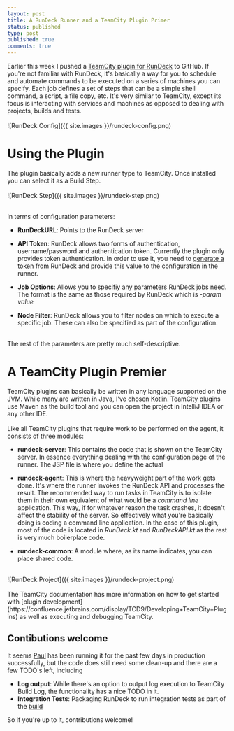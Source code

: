 ```yaml
---
layout: post
title: A RunDeck Runner and a TeamCity Plugin Primer
status: published
type: post
published: true
comments: true
---
```


Earlier this week I pushed a [TeamCity plugin for RunDeck](https://github.com/hhariri/teamcity-rundeck/) to GitHub. If you're not
familiar with RunDeck, it's basically a way for you to schedule and automate commands to be executed on a series of machines you can specify. Each job defines a set of
 steps that can be a simple shell command, a script, a file copy, etc. It's very similar to TeamCity, except its focus is interacting with services and machines as opposed to dealing with projects, builds and tests.
<br/>
<br/>
![RunDeck Config]({{ site.images }}/rundeck-config.png)

# Using the Plugin

The plugin basically adds a new runner type to TeamCity. Once installed you can select it as a Build Step. 
<br/>
<br/>
![RunDeck Step]({{ site.images }}/rundeck-step.png)

<br/>
In terms of configuration parameters:
<br/>


* **RunDeckURL**: Points to the RunDeck server

* **API Token**: RunDeck allows two forms of authentication, username/password and authentication token. Currently the plugin only provides token authentication. In order to use it, you need to [generate a token](http://rundeck.org/docs/api/#token-authentication)
                 from RunDeck and provide this value to the configuration in the runner. 

* **Job Options**: Allows you to specifiy any parameters RunDeck jobs need. The format is the same as those required by RunDeck which is *-param value*
    
* **Node Filter**: RunDeck allows you to filter nodes on which to execute a specific job. These can also be specified as part of the configuration.

<br/>
The rest of the parameters are pretty much self-descriptive.

# A TeamCity Plugin Premier 

TeamCity plugins can basically be written in any language supported on the JVM. While many are written in Java, I've chosen [Kotlin](http://kotlinlang.org). 
TeamCity plugins use Maven as the build tool and you can open the project in IntelliJ IDEA or any other IDE. 
<br/>
<br/>
Like all TeamCity plugins that require work to be performed on the agent, it consists of three modules:

* **rundeck-server**: This contains the code that is shown on the TeamCity server. In essence everything dealing with the configuration page of the runner. The JSP file is where you define the actual 

* **rundeck-agent**: This is where the heavyweight part of the work gets done. It's where the runner invokes the RunDeck API and processes the result. The recommended way to run tasks in TeamCity
 is to isolate them in their own equivalent of what would be a *command line* application. This way, if for whatever reason the task crashes, it doesn't affect the stability of the server. So effectively what
 you're basically doing is coding a command line application. In the case of this plugin, most of the code is located in *RunDeck.kt* and *RunDeckAPI.kt* as the rest is very much boilerplate code. 

* **rundeck-common**: A module where, as its name indicates, you can place shared code.
 
<br/> 
![RunDeck Project]({{ site.images }}/rundeck-project.png)
<br/> 
<br/> 
The TeamCity documentation has more information on how to get started with [plugin development](https://confluence.jetbrains.com/display/TCD9/Developing+TeamCity+Plugins) as well as executing and debugging TeamCity. 

## Contibutions welcome

It seems [Paul](https://twitter.com/stack72) has been running it for the past few days in production successfully, but the code does still need some clean-up and there are a few TODO's left, including

* **Log output**: While there's an option to output log execution to TeamCity Build Log, the functionality has a nice TODO in it.
* **Integration Tests**: Packaging RunDeck to run integration tests as part of the [build](https://teamcity.jetbrains.com/viewType.html?buildTypeId=TeamCityPluginsByJetBrains_TeamcityRunDeck_Build)

So if you're up to it, contributions welcome!


 
